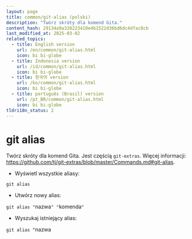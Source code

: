 ```yaml
---
layout: page
title: common/git-alias (polski)
description: "Twórz skróty dla komend Gita."
content_hash: 29134a9a328223410e4b1522d36bd6dc4dfac8cb
last_modified_at: 2025-03-02
related_topics:
  - title: English version
    url: /en/common/git-alias.html
    icon: bi bi-globe
  - title: Indonesia version
    url: /id/common/git-alias.html
    icon: bi bi-globe
  - title: 한국어 version
    url: /ko/common/git-alias.html
    icon: bi bi-globe
  - title: português (Brasil) version
    url: /pt_BR/common/git-alias.html
    icon: bi bi-globe
tldri18n_status: 2
---
```

# git alias

Twórz skróty dla komend Gita.
Jest częścią `git-extras`.
Więcej informacji: <https://github.com/tj/git-extras/blob/master/Commands.md#git-alias>.

- Wyświetl wszystkie aliasy:

`git alias`

- Utwórz nowy alias:

`git alias "`<span class="tldr-var badge badge-pill bg-dark-lm bg-white-dm text-white-lm text-dark-dm font-weight-bold">nazwa</span>`" "`<span class="tldr-var badge badge-pill bg-dark-lm bg-white-dm text-white-lm text-dark-dm font-weight-bold">komenda</span>`"`

- Wyszukaj istniejący alias:

`git alias ^`<span class="tldr-var badge badge-pill bg-dark-lm bg-white-dm text-white-lm text-dark-dm font-weight-bold">nazwa</span>
